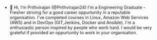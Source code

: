 - 👋 Hi, I’m Prithvirajan (@Prithvirajan24)
I'm a Engineering Graduate - Fresher striving for a good career oppurtunity in a reputable organisation.
I've completed courses in Linux, Amazon Web Services (AWS) and in DevOps (GIT,Jenkins, Docker and Ansible).
I'm a enthusiastic person inspired by people who work hard.
I would be very grateful if provided an oppurtunity to work in your organisation.
